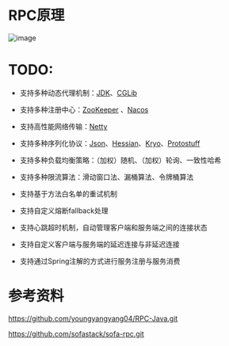 # RPC原理

![image](https://github.com/user-attachments/assets/93a032c0-a8e7-46d0-af7a-30db7ecf5f97)



# TODO:

- 支持多种动态代理机制：[JDK](https://github.com/openjdk/jdk.git)、[CGLib](https://github.com/cglib/cglib.git)

- 支持多种注册中心：[ZooKeeper](https://github.com/apache/zookeeper.git) 、[Nacos](https://github.com/alibaba/nacos.git)

- 支持高性能网络传输：[Netty](https://github.com/netty/netty.git)

- 支持多种序列化协议：[Json](https://www.json.org/json-en.html)、[Hessian](http://hessian.caucho.com/)、[Kryo](https://github.com/EsotericSoftware/kryo.git)、[Protostuff](https://github.com/protostuff/protostuff.git)

- 支持多种负载均衡策略：（加权）随机、（加权）轮询、一致性哈希

- 支持多种限流算法：滑动窗口法、漏桶算法、令牌桶算法

- 支持基于方法白名单的重试机制

- 支持自定义熔断fallback处理

- 支持心跳超时机制，自动管理客户端和服务端之间的连接状态

- 支持自定义客户端与服务端的延迟连接与非延迟连接

- 支持通过Spring注解的方式进行服务注册与服务消费
  



# 参考资料

https://github.com/youngyangyang04/RPC-Java.git

https://github.com/sofastack/sofa-rpc.git
